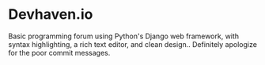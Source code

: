 # Devhaven.io
Basic programming forum using Python's Django web framework, with syntax highlighting, a rich text editor, and clean design.. Definitely apologize for the poor commit messages.

